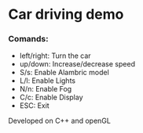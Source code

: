 # Car driving demo 

### Comands:

- left/right: Turn the car
- up/down: Increase/decrease speed
- S/s: Enable Alambric model
- L/l: Enable Lights
- N/n: Enable Fog
- C/c: Enable Display 
- ESC: Exit

Developed on C++ and openGL
